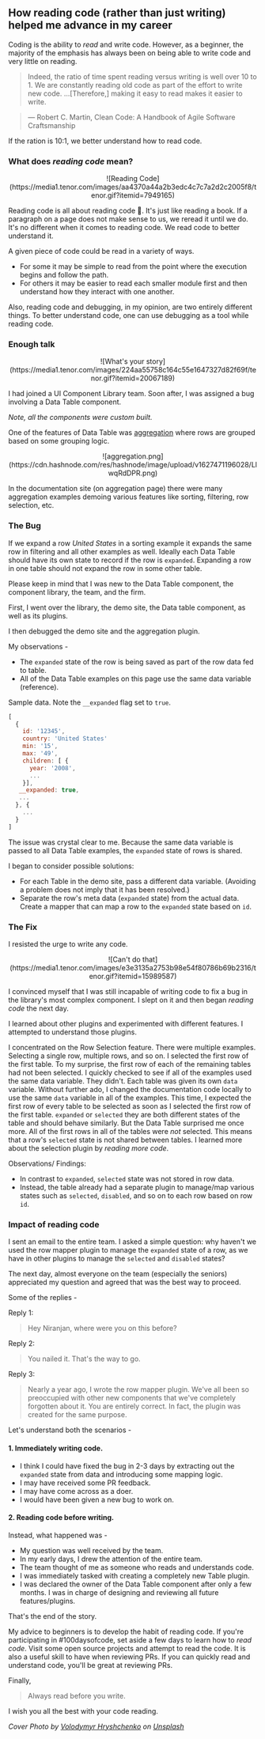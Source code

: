 ## How reading code (rather than just writing) helped me advance in my career

Coding is the ability to *read* and write code. However, as a beginner, the majority of the emphasis has always been on being able to write code and very little on reading.

> Indeed, the ratio of time spent reading versus writing is well over 10 to 1. We are constantly reading old code as part of the effort to write new code. ...[Therefore,] making it easy to read makes it easier to write.

> ― Robert C. Martin, Clean Code: A Handbook of Agile Software Craftsmanship

If the ration is 10:1, we better understand how to read code.

### What does *reading code* mean?

<center>
![Reading Code](https://media1.tenor.com/images/aa4370a44a2b3edc4c7c7a2d2c2005f8/tenor.gif?itemid=7949165)
</center>

Reading code is all about reading code 😬. It's just like reading a book. If a paragraph on a page does not make sense to us, we reread it until we do. It's no different when it comes to reading code. We read code to better understand it.

A given piece of code could be read in a variety of ways.
- For some it may be simple to read from the point where the execution begins and follow the path.
- For others it may be easier to read each smaller module first and then understand how they interact with one another.

Also, reading code and debugging, in my opinion, are two entirely different things. To better understand code, one can use debugging as a tool while reading code.

### Enough talk
<center>
![What's your story](https://media1.tenor.com/images/224aa55758c164c55e1647327d82f69f/tenor.gif?itemid=20067189)
</center>

I had joined a UI Component Library team. Soon after, I was assigned a bug involving a Data Table component.

*Note, all the components were custom built.*

One of the features of Data Table was [aggregation](https://www.ag-grid.com/javascript-grid/aggregation/) where rows are grouped based on some grouping logic.

<center>
![aggregation.png](https://cdn.hashnode.com/res/hashnode/image/upload/v1627471196028/LlwqRdDPR.png)
</center>


In the documentation site (on aggregation page) there were many aggregation examples demoing various features like sorting, filtering, row selection, etc. 

### The Bug

If we expand a row *United States* in a sorting example it expands the same row in filtering and all other examples as well. Ideally each Data Table should have its own state to record if the row is `expanded`. Expanding a row in one table should not expand the row in some other table.

Please keep in mind that I was new to the Data Table component, the component library, the team, and the firm.

First, I went over the library, the demo site, the Data table component, as well as its plugins.

I then debugged the demo site and the aggregation plugin. 

My observations - 

- The `expanded` state of the row is being saved as part of the row data fed to table.
- All of the Data Table examples on this page use the same data variable (reference).

Sample data. Note the `__expanded` flag set to `true`.

```javascript 
[
  {
    id: '12345',
    country: 'United States'
    min: '15',
    max: '49',
    children: [ {
      year: '2008',
      ...
    }],
   __expanded: true,
   ...
  }, {
    ...
  }
]
```

The issue was crystal clear to me. Because the same data variable is passed to all Data Table examples, the `expanded` state of rows is shared.

I began to consider possible solutions:
- For each Table in the demo site, pass a different data variable. (Avoiding a problem does not imply that it has been resolved.)
- Separate the row's meta data (`expanded` state) from the actual data. Create a mapper that can map a row to the `expanded` state based on `id`.

### The Fix

I resisted the urge to write any code.
<center>
![Can't do that](https://media1.tenor.com/images/e3e3135a2753b98e54f80786b69b2316/tenor.gif?itemid=15989587)
</center>

I convinced myself that I was still incapable of writing code to fix a bug in the library's most complex component. I slept on it and then began *reading code* the next day.

I learned about other plugins and experimented with different features. I attempted to understand those plugins.

I concentrated on the Row Selection feature. There were multiple examples. Selecting a single row, multiple rows, and so on. I selected the first row of the first table. To my surprise, the first row of each of the remaining tables had not been selected. I quickly checked to see if all of the examples used the same data variable. They didn't. Each table was given its own `data` variable. Without further ado, I changed the documentation code locally to use the same `data` variable in all of the examples. This time, I expected the first row of every table to be selected as soon as I selected the first row of the first table. `expanded` or `selected` they are both different states of the table and should behave similarly. But the Data Table surprised me once more. All of the first rows in all of the tables were *not* selected. This means that a row's `selected` state is not shared between tables. I learned more about the selection plugin by *reading more code*.

Observations/ Findings:
- In contrast to `expanded`, `selected` state was not stored in row data.
- Instead, the table already had a separate plugin to manage/map various states such as `selected`, `disabled`, and so on to each row based on row `id`.

### Impact of reading code

I sent an email to the entire team. I asked a simple question: why haven't we used the row mapper plugin to manage the `expanded` state of a row, as we have in other plugins to manage the `selected` and `disabled` states?

The next day, almost everyone on the team (especially the seniors) appreciated my question and agreed that was the best way to proceed.

Some of the replies - 

Reply 1:

> Hey Niranjan, where were you on this before? 

Reply 2:
> You nailed it. That's the way to go.

Reply 3:

> Nearly a year ago, I wrote the row mapper plugin. We've all been so preoccupied with other new components that we've completely forgotten about it. You are entirely correct. In fact, the plugin was created for the same purpose.

Let's understand both the scenarios - 

#### 1. Immediately writing code.
- I think I could have fixed the bug in 2-3 days by extracting out the `expanded` state from data and introducing some mapping logic.
- I may have received some PR feedback.
- I may have come across as a doer.
- I would have been given a new bug to work on.

#### 2. Reading code before writing.

Instead, what happened was -

- My question was well received by the team.
- In my early days, I drew the attention of the entire team.
- The team thought of me as someone who reads and understands code.
- I was immediately tasked with creating a completely new Table plugin.
- I was declared the owner of the Data Table component after only a few months. I was in charge of designing and reviewing all future features/plugins.

That's the end of the story.

My advice to beginners is to develop the habit of reading code. If you're participating in #100daysofcode, set aside a few days to learn how to *read code*. Visit some open source projects and attempt to read the code. It is also a useful skill to have when reviewing PRs. If you can quickly read and understand code, you'll be great at reviewing PRs.

Finally,

> Always read before you write.

I wish you all the best with your code reading.

*Cover Photo by <a href="https://unsplash.com/@lunarts?utm_source=unsplash&utm_medium=referral&utm_content=creditCopyText">Volodymyr Hryshchenko</a> on <a href="https://unsplash.com/s/photos/growth?utm_source=unsplash&utm_medium=referral&utm_content=creditCopyText">Unsplash</a>*